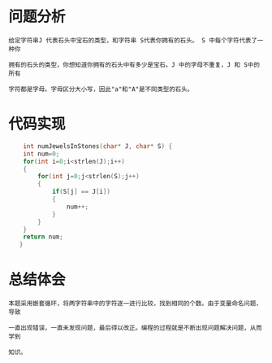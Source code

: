 # 问题分析 #    
    给定字符串J 代表石头中宝石的类型，和字符串 S代表你拥有的石头。 S 中每个字符代表了一种你
    
    拥有的石头的类型，你想知道你拥有的石头中有多少是宝石。J 中的字母不重复，J 和 S中的所有

    字符都是字母。字母区分大小写，因此"a"和"A"是不同类型的石头。
    
# 代码实现 #
```C
    int numJewelsInStones(char* J, char* S) {
    int num=0;
    for(int i=0;i<strlen(J);i++)
    {
        for(int j=0;j<strlen(S);j++)
        {
            if(S[j] == J[i])
            {
                num++;
            }       
        }
    }
    return num;
   }
```
# 总结体会 #
    本题采用嵌套循环，将两字符串中的字符逐一进行比较，找到相同的个数。由于变量命名问题，导致

    一直出现错误，一直未发现问题，最后得以改正。编程的过程就是不断出现问题解决问题，从而学到

    知识。
    
